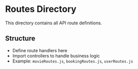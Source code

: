 # Routes Directory

This directory contains all API route definitions.

## Structure
- Define route handlers here
- Import controllers to handle business logic
- Example: `movieRoutes.js`, `bookingRoutes.js`, `userRoutes.js`

